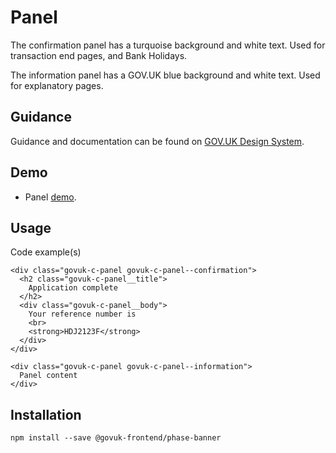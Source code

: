 # Panel

The confirmation panel has a turquoise background and white text.
Used for transaction end pages, and Bank Holidays.

The information panel has a GOV.UK blue background and white text.
Used for explanatory pages.

## Guidance

Guidance and documentation can be found on [GOV.UK Design System](linkgoeshere).

## Demo

* Panel [demo](http://govuk-frontend.herokuapp.com/components/panel/index.html).

## Usage

Code example(s)

```
<div class="govuk-c-panel govuk-c-panel--confirmation">
  <h2 class="govuk-c-panel__title">
    Application complete
  </h2>
  <div class="govuk-c-panel__body">
    Your reference number is
    <br>
    <strong>HDJ2123F</strong>
  </div>
</div>

<div class="govuk-c-panel govuk-c-panel--information">
  Panel content
</div>

```



## Installation

```
npm install --save @govuk-frontend/phase-banner
```

